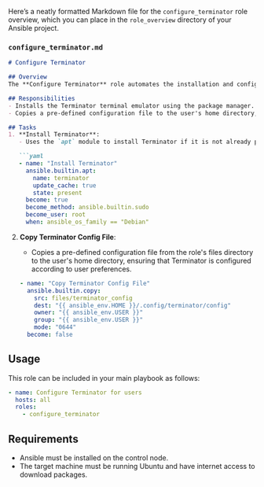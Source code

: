 Here’s a neatly formatted Markdown file for the `configure_terminator` role overview, which you can place in the `role_overview` directory of your Ansible project.

### `configure_terminator.md`

```markdown
# Configure Terminator

## Overview
The **Configure Terminator** role automates the installation and configuration of the Terminator terminal emulator on Ubuntu systems. Terminator allows users to manage multiple terminal sessions in a single window, enhancing productivity through its advanced features.

## Responsibilities
- Installs the Terminator terminal emulator using the package manager.
- Copies a pre-defined configuration file to the user's home directory, ensuring that Terminator starts with user-specific settings.

## Tasks
1. **Install Terminator**: 
   - Uses the `apt` module to install Terminator if it is not already present on the system.

   ```yaml
   - name: "Install Terminator"
     ansible.builtin.apt:
       name: terminator
       update_cache: true
       state: present
     become: true
     become_method: ansible.builtin.sudo
     become_user: root
     when: ansible_os_family == "Debian"
   ```

2. **Copy Terminator Config File**: 
   - Copies a pre-defined configuration file from the role's files directory to the user's home directory, ensuring that Terminator is configured according to user preferences.

   ```yaml
   - name: "Copy Terminator Config File"
     ansible.builtin.copy:
       src: files/terminator_config
       dest: "{{ ansible_env.HOME }}/.config/terminator/config"
       owner: "{{ ansible_env.USER }}"
       group: "{{ ansible_env.USER }}"
       mode: "0644"
     become: false
   ```

## Usage
This role can be included in your main playbook as follows:

```yaml
- name: Configure Terminator for users
  hosts: all
  roles:
    - configure_terminator
```

## Requirements 
- Ansible must be installed on the control node.
- The target machine must be running Ubuntu and have internet access to download packages.
